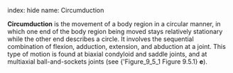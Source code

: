 index: hide
name: Circumduction

 **Circumduction** is the movement of a body region in a circular manner, in which one end of the body region being moved stays relatively stationary while the other end describes a circle. It involves the sequential combination of flexion, adduction, extension, and abduction at a joint. This type of motion is found at biaxial condyloid and saddle joints, and at multiaxial ball-and-sockets joints (see {'Figure_9_5_1 Figure 9.5.1} **e**).
